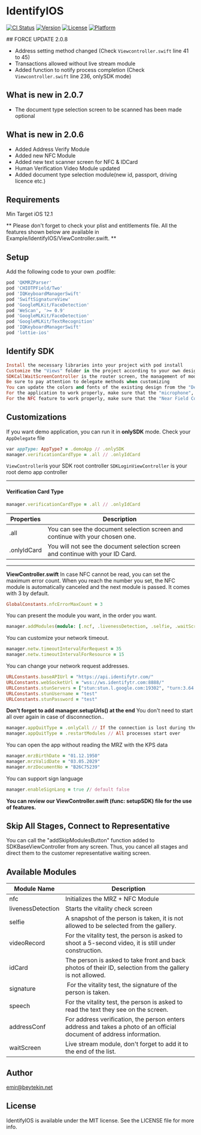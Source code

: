 # IdentifyIOS

[![CI Status](https://img.shields.io/travis/emir@beytekin.net/IdentifyIOS.svg?style=flat)](https://travis-ci.org/emir@beytekin.net/IdentifyIOS)
[![Version](https://img.shields.io/cocoapods/v/IdentifyIOS.svg?style=flat)](https://cocoapods.org/pods/IdentifyIOS)
[![License](https://img.shields.io/cocoapods/l/IdentifyIOS.svg?style=flat)](https://cocoapods.org/pods/IdentifyIOS)
[![Platform](https://img.shields.io/cocoapods/p/IdentifyIOS.svg?style=flat)](https://cocoapods.org/pods/IdentifyIOS)

## FORCE UPDATE 2.0.8
- Address setting method changed (Check `Viewcontroller.swift` line 41 to 45)
- Transactions allowed without live stream module
- Added function to notify process completion (Check `Viewcontroller.swift` line 236, onlySDK mode)

## What is new in 2.0.7
- The document type selection screen to be scanned has been made optional

## What is new in 2.0.6
- Added Address Verify Module
- Added new NFC Module
- Added new text scanner screen for NFC & IDCard 
- Human Verification Video Module updated
- Added document type selection module(new id, passport, driving licence etc.)


## Requirements
Min Target iOS 12.1 
                    
** Please don't forget to check your plist and entitlements file. All the features shown below are available in Example/IdentifyIOS/ViewController.swift. **

## Setup
                    
Add the following code to your own .podfile:

```ruby
pod 'QKMRZParser'
pod 'CHIOTPField/Two'
pod 'IQKeyboardManagerSwift'
pod 'SwiftSignatureView'
pod 'GoogleMLKit/FaceDetection'
pod 'WeScan', '>= 0.9'
pod 'GoogleMLKit/FaceDetection'
pod 'GoogleMLKit/TextRecognition'
pod 'IQKeyboardManagerSwift'
pod 'lottie-ios'
```

## Identify SDK
                    
```ruby
Install the necessary libraries into your project with pod install
Customize the "Views" folder in the project according to your own design
SDKCallWaitScreenController is the router screen, the management of modules and call waiting screen are here. Do not change the name of this screen, the SDK works according to this screen.
Be sure to pay attention to delegate methods when customizing
You can update the colors and fonts of the existing design from the "Design.swift" file or the xib file according to your own design. (There are module examples and design customization that can be used in the ViewController.swift file)
For the application to work properly, make sure that the "microphone", "camera", "speech permission" and "NFC Tag Reader Session" settings are turned on in your info.plist file. In the sample application, you can look at the info.plist file.
For the NFC feature to work properly, make sure that the "Near Field Communication Tag Reading" feature is added in the "Signing & Capabilities" settings and check your .entitlements file.
```

## Customizations

If you want demo application, you can run it in **onlySDK** mode. Check your `AppDelegate` file
```ruby
var appType: AppType? = .demoApp // .onlySDK
manager.verificationCardType = .all // .onlyIdCard
```                    
`ViewController`is your SDK root controller
`SDKLoginViewController` is your root demo app controller

------------
#### Verification Card Type
```ruby
manager.verificationCardType = .all // .onlyIdCard
```
Properties  | Description
------------- | -------------
.all           | You can see the document selection screen and continue with your chosen one.
.onlyIdCard           | You will not see the document selection screen and continue with your ID Card.


------------

**ViewController.swift**
In case NFC cannot be read, you can set the maximum error count. When you reach the number you set, the NFC module is automatically canceled and the next module is passed. It comes with 3 by default.
```ruby
GlobalConstants.nfcErrorMaxCount = 3
```
You can present the module you want, in the order you want.
```ruby
manager.addModules(module: [.ncf, .livenessDetection, .selfie, .waitScreen])
```
You can customize your network timeout.
```ruby
manager.netw.timeoutIntervalForRequest = 35
manager.netw.timeoutIntervalForResource = 15
```
You can change your network request addresses.
```ruby
URLConstants.baseAPIUrl = "https://api.identifytr.com/"
URLConstants.webSocketUrl = "wss://ws.identifytr.com:8888/"
URLConstants.stunServers = ["stun:stun.l.google.com:19302", "turn:3.64.99.127:3478"]
URLConstants.stunUsername = "test"
URLConstants.stunPassword = "test"
```
**Don't forget to add manager.setupUrls() at the end**
You don't need to start all over again in case of disconnection..
```ruby
manager.appQuitType = .onlyCall // If the connection is lost during the call, it only opens the call screen.
manager.appQuitType = .restartModules // All processes start over
```
You can open the app without reading the MRZ with the KPS data
```ruby
manager.mrzBirthDate = "01.12.1950"
manager.mrzValidDate = "03.05.2029"
manager.mrzDocumentNo = "B26C75239"
```
You can support sign language
```ruby
manager.enableSignLang = true // default false
```
**You can review our ViewController.swift (func: setupSDK) file for the use of features.**

## Skip All Stages, Connect to Representative
                    
You can call the "addSkipModulesButton" function added to SDKBaseViewController from any screen. Thus, you cancel all stages and direct them to the customer representative waiting screen.

## Available Modules
                    
Module Name  | Description
------------- | -------------
nfc           | Initializes the MRZ + NFC Module
livenessDetection  | Starts the vitality check screen
selfie        | A snapshot of the person is taken, it is not allowed to be selected from the gallery.
videoRecord   | For the vitality test, the person is asked to shoot a 5-second video, it is still under construction.
idCard        | The person is asked to take front and back photos of their ID, selection from the gallery is not allowed.
signature     | For the vitality test, the signature of the person is taken.
speech        | For the vitality test, the person is asked to read the text they see on the screen.
addressConf        | For address verification, the person enters address and takes a photo of an official document of address information.
waitScreen        | Live stream module, don't forget to add it to the end of the list.


## Author
                    
emir@beytekin.net

## License
                    
IdentifyIOS is available under the MIT license. See the LICENSE file for more info.






